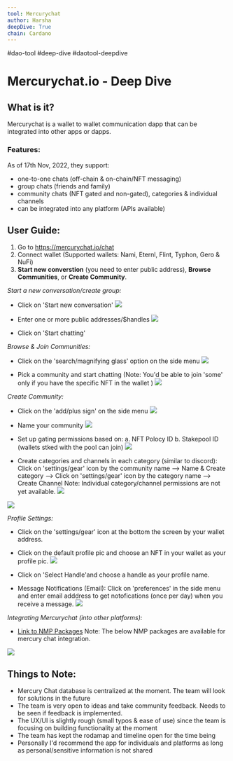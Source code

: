 ```yaml
---
tool: Mercurychat
author: Harsha
deepDive: True
chain: Cardano
---
```

#dao-tool #deep-dive #daotool-deepdive

# Mercurychat.io - Deep Dive

## **What is it?**
Mercurychat is a wallet to wallet communication dapp that can be integrated into other apps or dapps.


### **Features:**
As of 17th Nov, 2022, they support:
* one-to-one chats (off-chain & on-chain/NFT messaging) 
* group chats (friends and family)
* community chats (NFT gated and non-gated), categories & individual channels 
* can be integrated into any platform (APIs available)

## **User Guide:**
1. Go to https://mercurychat.io/chat
2. Connect wallet
   (Supported wallets: Nami, Eternl, Flint, Typhon, Gero & NuFi)
3. **Start new converstion** (you need to enter public address), **Browse Communities**, or **Create Community**.

*Start a new conversation/create group:*
* Click on 'Start new conversation'
![](https://i.imgur.com/KNaLncF.png)

* Enter one or more public addresses/$handles
![](https://i.imgur.com/o48ZL6P.png)


* Click on 'Start chatting'

*Browse & Join Communities:*
* Click on the 'search/magnifying glass' option on the side menu
![](https://i.imgur.com/MgXaJ3v.png)


* Pick a community and start chatting 
(Note: You'd be able to join 'some' only if you have the specific NFT in the wallet )
![](https://i.imgur.com/6jQgca7.jpg)



*Create Community:*
* Click on the 'add/plus sign' on the side menu
![](https://i.imgur.com/aU5JpCi.png)


* Name your community
![](https://i.imgur.com/f4vPml9.png)

* Set up gating permissions based on:
   a. NFT Polocy ID
   b. Stakepool ID (wallets stked with the pool can join)
  ![](https://i.imgur.com/CphIJdn.png)


* Create categories and channels in each category (similar to discord): Click on 'settings/gear' icon by the community name --> Name & Create category --> Click on 'settings/gear' icon by the category name --> Create Channel
Note: Individual category/channel permissions are not yet available.
![](https://i.imgur.com/H6XISh5.png)


![](https://i.imgur.com/nroL78i.png)

*Profile Settings:*
* Click on the 'settings/gear' icon at the bottom the screen by your wallet address.
* Click on the default profile pic and choose an NFT in your wallet as your profile pic.
![](https://i.imgur.com/01xtTxE.png)

* Click on 'Select Handle'and choose a handle as your profile name.
* Message Notifications (Email): Click on 'preferences' in the side menu and enter email adddress to get notofications (once per day) when you receive a message.
![](https://i.imgur.com/hCZsE6O.png)


*Integrating Mercurychat (into other platforms):*
* [Link to NMP Packages](https://mercurychat.io/integrate)
Note: The below NMP packages are available for mercury chat integration.

![](https://i.imgur.com/urCUAO0.jpg)


## **Things to Note:**
* Mercury Chat database is centralized at the moment. The team will look for solutions in the future
* The team is very open to ideas and take community feedback. Needs to be seen if feedback is implemented.
* The UX/UI is slightly rough (small typos & ease of use) since the team is focusing on building functionality at the moment
* The team has kept the rodamap and timeline open for the time being
* Personally I'd recommend the app for individuals and platforms as long as personal/sensitive information is not shared






